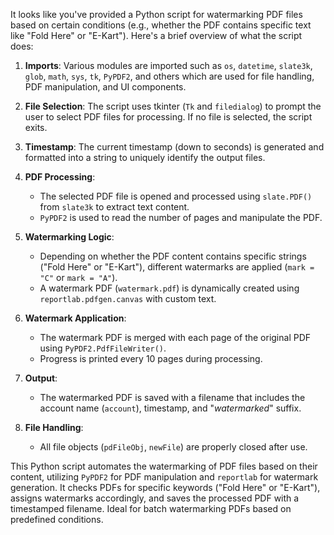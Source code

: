 It looks like you've provided a Python script for watermarking PDF files based on certain conditions (e.g., whether the PDF contains specific text like "Fold Here" or "E-Kart"). Here's a brief overview of what the script does:

1. **Imports**: Various modules are imported such as `os`, `datetime`, `slate3k`, `glob`, `math`, `sys`, `tk`, `PyPDF2`, and others which are used for file handling, PDF manipulation, and UI components.
   
2. **File Selection**: The script uses tkinter (`Tk` and `filedialog`) to prompt the user to select PDF files for processing. If no file is selected, the script exits.

3. **Timestamp**: The current timestamp (down to seconds) is generated and formatted into a string to uniquely identify the output files.

4. **PDF Processing**: 
   - The selected PDF file is opened and processed using `slate.PDF()` from `slate3k` to extract text content.
   - `PyPDF2` is used to read the number of pages and manipulate the PDF.
   
5. **Watermarking Logic**:
   - Depending on whether the PDF content contains specific strings ("Fold Here" or "E-Kart"), different watermarks are applied (`mark = "C"` or `mark = "A"`).
   - A watermark PDF (`watermark.pdf`) is dynamically created using `reportlab.pdfgen.canvas` with custom text.

6. **Watermark Application**: 
   - The watermark PDF is merged with each page of the original PDF using `PyPDF2.PdfFileWriter()`.
   - Progress is printed every 10 pages during processing.

7. **Output**: 
   - The watermarked PDF is saved with a filename that includes the account name (`account`), timestamp, and "_watermarked_" suffix.

8. **File Handling**: 
   - All file objects (`pdFileObj`, `newFile`) are properly closed after use.

This Python script automates the watermarking of PDF files based on their content, utilizing `PyPDF2` for PDF manipulation and `reportlab` for watermark generation. It checks PDFs for specific keywords ("Fold Here" or "E-Kart"), assigns watermarks accordingly, and saves the processed PDF with a timestamped filename. Ideal for batch watermarking PDFs based on predefined conditions.

